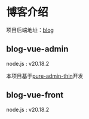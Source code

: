 # 博客介绍

项目后端地址：[blog](https://github.com/Luo-Shigan/blog)

## blog-vue-admin

node.js : v20.18.2

本项目基于[pure-admin-thin](https://gitee.com/yiming_chang/pure-admin-thin)开发

## blog-vue-front

node.js : v20.18.2
